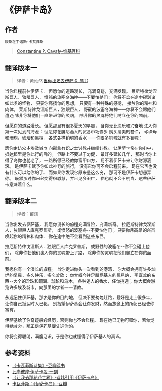 # 《伊萨卡岛》

## 作者

`康斯坦丁诺斯·卡瓦菲斯`
> [Constantine P. Cavafy-维基百科](https://en.wikipedia.org/wiki/Constantine_P._Cavafy)

## 翻译版本一

> 译者：黄灿然
> [当你出发去伊萨卡-简书](http://www.jianshu.com/p/fc7f6901e654)

当你启程前往伊萨卡，
但愿你的道路漫长， 充满奇迹，充满发现。
莱斯特律戈涅斯巨人，独眼巨人，
愤怒的波塞冬海神——不要怕他们：
你将不会在途中碰到诸如此类的怪物，
只要你高扬你的思想，
只要有一种特殊的感觉，
接触你的精神和肉体。
莱斯特律戈涅斯巨人，独眼巨人，
野蛮的波塞冬海神——你将不会跟他们遭遇
除非你将他们一直带进你的灵魂，
除非你的灵魂将他们树立在你的面前。

但愿你的道路漫长。
但愿那里有很多夏天的早晨，
当你无比快乐和兴奋地
进入你第一次见到的海港：
但愿你在腓尼基人的贸易市场停步
购买精美的物件，
珍珠母和珊瑚，琥珀和黑檀，
各式各样销魂的香水
——你要多销魂就有多销魂：

愿你走访众多埃及城市
向那些有识之士讨教并继续讨教。
让伊萨卡常在你心中，
抵达那里是你此行的目的。
但路上不要过于匆促，
最好多延长几年，
那时当你上得了岛你也就老了，
一路所得已经教你富甲四方，
用不着伊萨卡来让你财源滚滚。
是伊萨卡赋予你如此神奇的旅行，
没有它你可不会启程前来。
现在它再也没有什么可以给你的了。
而如果你发现它原来是这么穷，
那可不是伊萨卡想愚弄你。
既然那时你已经变得很聪慧，并且见多识广，
你也就不会不明白，这些伊萨卡意味着什么。

## 翻译版本二

> 译者：苗炜

当你出发去伊萨基， 
我愿你漫长的旅程充满冒险，充满新奇。 
拉厄斯特律戈涅斯人，独眼巨人库克罗普斯， 
或愤怒的波塞冬--不要怕他们； 
只要你用高昂的兴奋唤起你的精神和肉体， 
你在途中绝不会看到这些东西。 

拉厄斯特律戈涅斯人，独眼巨人库克罗普斯， 
或野性的波塞冬--你不会碰上他们， 
除非你把他们裹入你的灵魂带上了路， 
除非你的灵魂把他们竖立在你的面前。 

我愿你有一个漫长的旅程。 
当你走进你头一次看到的港湾， 
你大概会拥有许多灿烂的早晨，多么快乐，多么欢欣； 
你大概会驻足腓尼基人的贸易站， 
买喜欢的东西--大个的珍珠和珊瑚、琥珀和乌木， 
各种迷人的香水，任你挑选； 
你大概会游览许多埃及城市，向那里的学者一一请教。 

永远记住伊萨基，那才是你的目的地。 
但决不要匆匆赶路，最好是走上很多年，让你自己抵达时人已老。 
别指望伊萨基会让你发财，然而旅途上的所获已经使你富有。 

伊萨基给了你奇迹般的经历，否则你也不会启程。 
现在她已无物可赠你，若你觉得她贫穷，那正是伊萨基要告诉你的。 

你将变得聪明，满腹见识，于是你也就懂得了伊萨基人的真谛。 

## 参考资料

* [《卡瓦菲斯诗集》-豆瓣读书](https://book.douban.com/subject/1104711/)
* [此岸彼岸·伊萨卡岛-一刻](https://moment.douban.com/post/122990/)
* [《让我去那花花世界》-苗炜引用《伊萨卡岛》](https://book.douban.com/review/1587692/)
* [卡瓦菲斯：《伊萨卡岛》-豆瓣](https://www.douban.com/group/topic/23922388/)



